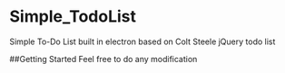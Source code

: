 # Simple_TodoList

Simple To-Do List built in electron based on Colt Steele jQuery todo list

##Getting Started
Feel free to do any modification

